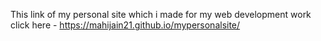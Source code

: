 This link of my personal site which i made for my web development work
click here - https://mahijain21.github.io/mypersonalsite/
